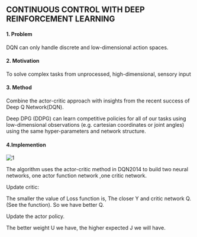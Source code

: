 ## CONTINUOUS CONTROL WITH DEEP REINFORCEMENT LEARNING

#### 1. Problem

DQN can only handle discrete and low-dimensional action spaces.

#### 2. Motivation

To solve complex tasks from unprocessed, high-dimensional, sensory input

#### 3. Method

Combine the actor-critic approach with insights from the recent success of Deep Q Network(DQN).

Deep DPG (DDPG) can learn competitive policies for all of
our tasks using low-dimensional observations (e.g. cartesian coordinates or joint angles) using the same hyper-parameters and network structure.

#### 4.Implemention

![1](C:\Users\ZXH18\OneDrive\Desktop\img\3.7.2021\1.png)

The algorithm uses the actor-critic method in DQN2014 to build two neural networks, one actor function network ,one critic network.

Update critic:

The smaller the value of Loss function is, The closer Y and critic network Q. (See the function). So we have better Q.

Update the actor policy.

The better weight U we have, the higher expected J we will have.



